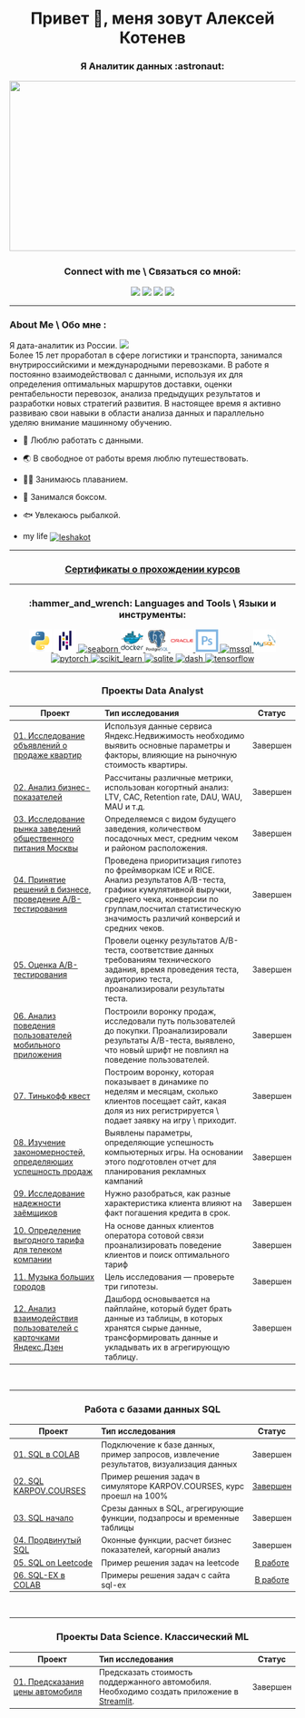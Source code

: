 <h1 align="center">Привет 👋, меня зовут Алексей Котенев</h1>
<h3 align="center">Я Аналитик данных :astronaut:</h3>
<div id="header" align="center">
  <img src="https://media.giphy.com/media/dWesBcTLavkZuG35MI/giphy.gif" width="600" height="300"/>
</div>

<h3 align="center">Connect with me \ Связаться со мной:</h3>
<p align="center">
<a href="https://t.me/leshakot" target="blank"><img src='https://img.shields.io/badge/Telegram-2580C3?style=for-the-badge&logo=telegram&logoColor=white'></a>
<a href="mailto:lleshakot@gmail.com" target="blank"><img src='https://img.shields.io/badge/Gmail-2580C3?style=for-the-badge&logo=gmail&logoColor=white'></a>  
<a href="https://kaggle.com/leshakot" target="blank"><img src='https://img.shields.io/badge/Kaggle-2580C3?style=for-the-badge&logo=kaggle&logoColor=white'></a>
<a href="https://www.leetcode.com/leshakot" target="blank"><img src='https://img.shields.io/badge/LeetCode-2580C3?style=for-the-badge&logo=LeetCode&logoColor=white'></a>
</p>

---

### About Me \ Обо мне :
 Я дата-аналитик  из России. <img src="https://media.giphy.com/media/WUlplcMpOCEmTGBtBW/giphy.gif" width="30">  
 Более 15 лет проработал в сфере логистики и транспорта, занимался внутрироссийскими и международными перевозками. В работе я постоянно взаимодействовал с данными, используя их для определения оптимальных маршрутов доставки, оценки рентабельности перевозок, анализа предыдущих результатов и разработки новых стратегий развития.
В настоящее время я активно развиваю свои навыки в области анализа данных и параллельно уделяю внимание машинному обучению.
 
- :telescope: Люблю работать с данными.
- :earth_asia: В свободное от работы время люблю путешествовать. 
- :swimming_man: Занимаюсь плаванием.
- :boxing_glove: Занимался боксом.
- :fish: Увлекаюсь рыбалкой.

- my life <a href="https://instagram.com/leshakot" target="blank"><img align="center" src="https://raw.githubusercontent.com/rahuldkjain/github-profile-readme-generator/master/src/images/icons/Social/instagram.svg" alt="leshakot" height="30" width="40" /></a>
---

<h3 align="center"> <a href="https://github.com/Leshakot/certificates">Сертификаты о прохождении курсов</a></h3>

---

<h3 align="center"> :hammer_and_wrench:  Languages and Tools \ Языки и инструменты:</h3>
<p align="center"> <a href="https://www.python.org" target="_blank" rel="noreferrer"> <img src="https://raw.githubusercontent.com/devicons/devicon/master/icons/python/python-original.svg" alt="python" width="40" height="40"/> </a>  <a href="https://pandas.pydata.org/" target="_blank" rel="noreferrer"> <img src="https://raw.githubusercontent.com/devicons/devicon/2ae2a900d2f041da66e950e4d48052658d850630/icons/pandas/pandas-original.svg" alt="pandas" width="40" height="40"/> </a> <a href="https://seaborn.pydata.org/" target="_blank" rel="noreferrer"> <img src="https://seaborn.pydata.org/_images/logo-mark-lightbg.svg" alt="seaborn" width="40" height="40"/> </a> <a href="https://www.docker.com/" target="_blank" rel="noreferrer"> <img src="https://raw.githubusercontent.com/devicons/devicon/master/icons/docker/docker-original-wordmark.svg" alt="docker" width="40" height="40"/> </a> <a href="https://www.postgresql.org" target="_blank" rel="noreferrer"> <img src="https://raw.githubusercontent.com/devicons/devicon/master/icons/postgresql/postgresql-original-wordmark.svg" alt="postgresql" width="40" height="40"/> </a>  <a href="https://www.oracle.com/" target="_blank" rel="noreferrer"> <img src="https://raw.githubusercontent.com/devicons/devicon/master/icons/oracle/oracle-original.svg" alt="oracle" width="40" height="40"/> </a> <a href="https://www.photoshop.com/en" target="_blank" rel="noreferrer"> <img src="https://raw.githubusercontent.com/devicons/devicon/master/icons/photoshop/photoshop-line.svg" alt="photoshop" width="40" height="40"/> </a> <a href="https://www.microsoft.com/en-us/sql-server" target="_blank" rel="noreferrer"> <img src="https://www.svgrepo.com/show/303229/microsoft-sql-server-logo.svg" alt="mssql" width="40" height="40"/> </a> <a href="https://www.mysql.com/" target="_blank" rel="noreferrer"> <img src="https://raw.githubusercontent.com/devicons/devicon/master/icons/mysql/mysql-original-wordmark.svg" alt="mysql" width="40" height="40"/> </a> <a href="https://pytorch.org/" target="_blank" rel="noreferrer"> <img src="https://www.vectorlogo.zone/logos/pytorch/pytorch-icon.svg" alt="pytorch" width="40" height="40"/> </a> <a href="https://scikit-learn.org/" target="_blank" rel="noreferrer"> <img src="https://upload.wikimedia.org/wikipedia/commons/0/05/Scikit_learn_logo_small.svg" alt="scikit_learn" width="40" height="40"/> </a> <a href="https://www.sqlite.org/" target="_blank" rel="noreferrer"> <img src="https://www.vectorlogo.zone/logos/sqlite/sqlite-icon.svg" alt="sqlite" width="40" height="40"/> </a> <a href="https://plotly.com/dash/" target="_blank" rel="noreferrer"> <img src="https://img.shields.io/badge/dash-008DE4?style=for-the-badge&logo=dash&logoColor=white" alt="dash" width="40" height="40"/> </a> <a href="https://www.tensorflow.org" target="_blank" rel="noreferrer"> <img src="https://www.vectorlogo.zone/logos/tensorflow/tensorflow-icon.svg" alt="tensorflow" width="40" height="40"/> </a> 
 </p>

---

<h3 align="center"> Проекты Data Analyst </h3>


| **Проект** | **Тип исследования** | **Статус** |
| ---------- | :------------------- |:----------:|
| [01. Исследование объявлений о продаже квартир](https://github.com/Leshakot/data_analyst/blob/main/real_estate_project/nedvigemost.ipynb) |Используя данные сервиса Яндекс.Недвижимость необходимо выявить основные параметры и факторы, влияющие на рыночную стоимость квартиры.| Завершен |
| [02. Анализ бизнес-показателей](https://github.com/Leshakot/data_analyst/blob/main/business_indicators/Analysis_business_indicators.ipynb) |Рассчитаны различные метрики, использован когортный анализ: LTV, CAC, Retention rate, DAU, WAU, MAU и т.д.| Завершен |
| [03. Исследование рынка заведений общественного питания Москвы](https://nbviewer.org/github/Leshakot/data_analyst/blob/main/moscow_places/moscow_places.ipynb) | Определяемся с видом будущего заведения, количеством посадочных мест, средним чеком и районом расположения.| Завершен |
| [04.  Принятие решений в бизнесе, проведение A/B-тестирования](https://github.com/Leshakot/data_analyst/blob/main/AB_test/AB_test.ipynb) |Проведена приоритизация гипотез по фреймворкам ICE и RICE. Анализ результатов A/B-теста, графики кумулятивной выручки, среднего чека, конверсии по группам,посчитал статистическую значимость различий конверсий и средних чеков.| Завершен |
| [05.  Оценка A/B-тестирования](https://nbviewer.org/github/Leshakot/data_analyst/blob/main/AB_final/AB_final.ipynb) |Провели оценку результатов A/B-теста, соответствие данных требованиям технического задания, время проведения теста, аудиторию теста, проанализировали результаты теста.| Завершен |
| [06.  Анализ поведения пользователей мобильного приложения](https://github.com/Leshakot/data_analyst/blob/main/mobile_apps/mobile_apps.ipynb) |Построили воронку продаж, исследовали путь пользователей до покупки. Проанализировали результаты А/В-теста, выявлено, что новый шрифт не повлиял на поведение пользователей.| Завершен |
| [07.  Тинькофф квест](https://github.com/Leshakot/data_analyst/blob/main/tinkoff_quest/Tinkoff_project_.ipynb) |Построим воронку, которая показывает в динамике по неделям и месяцам, сколько клиентов посещает сайт, какая доля из них регистрируется \ подает заявку на игру \ приходит.| Завершен |
| [08.  Изучение закономерностей, определяющих успешность продаж](https://github.com/Leshakot/data_analyst/blob/main/project_games/project_games.ipynb) |Выявлены параметры, определяющие успешность компьютерных игры. На основании этого подготовлен отчет для планирования рекламных кампаний| Завершен |
| [09. Исследование надежности заёмщиков](https://github.com/Leshakot/data_analyst/blob/main/analysis_of_bank_data/analysis_of_bank_data.ipynb) |Нужно разобраться, как разные характеристика клиента влияют на факт погашения кредита в срок. | Завершен |
| [10.  Определение выгодного тарифа для телеком компании](https://github.com/Leshakot/data_analyst/blob/main/tariff_telecom/tariff_telecom.ipynb) |На основе данных клиентов оператора сотовой связи проанализировать поведение клиентов и поиск оптимального тариф| Завершен |
| [11. Музыка больших городов](https://github.com/Leshakot/data_analyst/blob/main/music_big_cities/music_big_cities.ipynb) |Цель исследования — проверьте три гипотезы.| Завершен |
| [12. Анализ взаимодействия пользователей с карточками Яндекс.Дзен](https://github.com/Leshakot/data_analyst/blob/main/yp_dzen/YP_dzen.ipynb) |Дашборд основывается на пайплайне, который будет брать данные из таблицы, в которых хранятся сырые данные, трансформировать данные и укладывать их в агрегирующую таблицу.| Завершен |
<br>

---

<h3 align="center"> Работа с базами данных SQL </h3>

| **Проект** | **Тип исследования** | **Статус** |
| ---------- | :------------------- |:----------:|
| [01. SQL в COLAB](https://github.com/Leshakot/SQL/blob/main/Sql_in_colab/_sql_YP_tetst_ipynb_.ipynb) |Подключение к базе данных, пример запросов, извлечение результатов, визуализация данных| Завершен |
| [02. SQL KARPOV.COURSES](https://github.com/Leshakot/SQL/blob/main/SQL_karpov/SQL_karpov.sql) |Пример решения задач в симуляторе KARPOV.COURSES, курс проешл на 100%  | [Завершен](https://lab.karpov.courses/live_certificate/b675122e-1822-40be-9795-4da20519d4f0/) |
| [03. SQL начало ](https://github.com/Leshakot/SQL/blob/main/start_sql/start_sql.sql) |Срезы данных в SQL, агрегирующие функции, подзапросы и временные таблицы | Завершен |
| [04. Продвинутый SQL ](https://github.com/Leshakot/SQL/blob/main/advanced_sql/advanced_sql.sql) |Оконные функции, расчет бизнес показателей, кагорный анализ| Завершен |
| [05. SQL on Leetcode](https://github.com/Leshakot/SQL/blob/main/leetcode/leetcode.sql) |Пример решения задач на leetcode|[В работе](https://leetcode.com/leshakot/) |
| [06. SQL-EX в COLAB](https://github.com/Leshakot/SQL/blob/main/sql_ex/sql_ex_colab_ipynb.ipynb) |Примеры решения задач с сайта sql-ex|[В работе](https://sql-ex.ru/)|
<br>

---
<h3 align="center"> Проекты Data Science. Классический ML </h3>

| **Проект** | **Тип исследования** | **Статус** |
| ---------- | :------------------- |:----------:|
| [01. Предсказания цены автомобиля](https://github.com/Leshakot/ML_Data_Science/blob/main/car_prices/cars_template_ipynb_.ipynb) |Предсказать стоимость поддержанного автомобиля. Необходимо cоздать приложение в [Streamlit](https://carprices.streamlit.app/). | Завершен |

<br>
<br>
<br>
<br>
<br>
<br>
<br>
<br>
<br>
<br>
<br>
<br>
<br>
<br>
<br>
<br>
<br>
<br>
<br>
<br>
<br>
<br>
<br>
<br>
<br>
<br>
<br>
<br>
<br>
<br>
<br>
<br>
<br>
<br>
<br>
<br>
<br>
<br>
<br>
<br>
<br>
<br>
<br>
<br>
<br>
<br>
<br>
<br>
<br>
<br>
<br>
<br>
<br>
<br>
<br>
<br>
<br>
<br>
<br>
<br>
<br>
<br>
<br>
<br>
<br>
